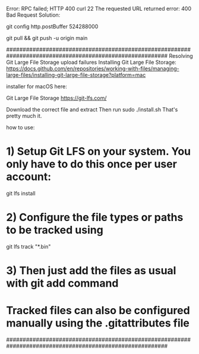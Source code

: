 Error: RPC failed; HTTP 400 curl 22 The requested URL returned error: 400 Bad Request
Solution: 

git config http.postBuffer 524288000

git pull && git push -u origin main

#########################################################################################################
Resolving Git Large File Storage upload failures
Installing Git Large File Storage: 
https://docs.github.com/en/repositories/working-with-files/managing-large-files/installing-git-large-file-storage?platform=mac

installer for macOS here:

Git Large File Storage
https://git-lfs.com/

Download the correct file and extract
Then run sudo ./install.sh
That's pretty much it.

how to use:
# 1)  Setup Git LFS on your system. You only have to do this once per user account:
git lfs install

# 2) Configure the file types or paths to be tracked using
git lfs track "*.bin"

# 3) Then just add the files as usual with git add command
# Tracked files can also be configured manually using the .gitattributes file

#########################################################################################################
